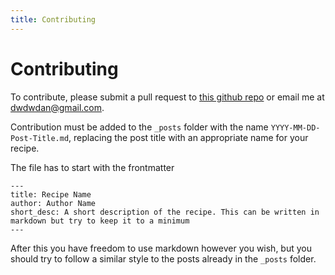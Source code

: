 ```yaml
---
title: Contributing
---
```

# Contributing

To contribute, please submit a pull request to [this github repo](https://github.com/dwdwdan/recipes)
or email me at [dwdwdan@gmail.com](mailto:dwdwdan@gmail.com).

Contribution must be added to the `_posts` folder with the name `YYYY-MM-DD-Post-Title.md`, replacing the post title with
an appropriate name for your recipe.

The file has to start with the frontmatter

```
---
title: Recipe Name
author: Author Name
short_desc: A short description of the recipe. This can be written in markdown but try to keep it to a minimum
---
```

After this you have freedom to use markdown however you wish, but you should try to follow a similar style to the posts
already in the `_posts` folder.

